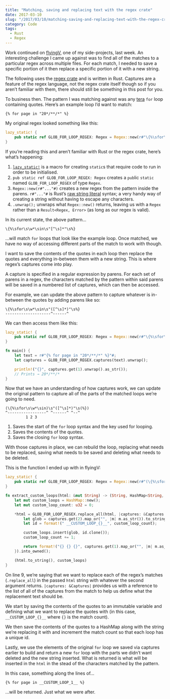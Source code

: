 ```yaml
---
title: "Matching, saving and replacing text with the regex crate"
date: 2017-03-10
slug: "/2017/03/10/matching-saving-and-replacing-text-with-the-regex-crate"
category: Code
tags:
  - Rust
  - Regex
---
```


Work continued on [flyingV](https://github.com/elliotekj/flyingV), one of my side-projects, last week. An interesting challenge I came up against was to find all of the matches to a particular regex across multiple files. For each match, I needed to save a specific portion of it then replace a specific portion of it with a new string.

The following uses the [regex crate](https://crates.io/crates/regex) and is written in Rust. Captures are a feature of the regex language, not the regex crate itself though so if you aren’t familiar with them, there should still be something in this post for you.

To business then. The pattern I was matching against was any [tera](https://github.com/Keats/tera) `for` loop containing quotes. Here’s an example loop I’d want to match:

```
{% for page in "20*/**/*" %}
```

My original regex looked something like this:

```rust
lazy_static! {
    pub static ref GLOB_FOR_LOOP_REGEX: Regex = Regex::new(r#"\{%\sfor\s\w*\sin\s"[^\s]*"\s%}"#).unwrap();
}
```

If you’re reading this and aren’t familiar with Rust or the regex crate, here’s what’s happening:

1. [`lazy_static!`](https://crates.io/crates/lazy_static) is a macro for creating `static`s that require code to run in order to be initialised.
2. `pub static ref GLOB_FOR_LOOP_REGEX: Regex` creates a `pub`lic `static` named `GLOB_FOR_LOOP_REGEX` of type `Regex`.
3. `Regex::new(r#"..."#)` creates a new regex from the pattern inside the parens. `r#"..."#` is Rust’s [raw string literal](https://doc.rust-lang.org/reference.html#raw-string-literals) syntax; a very handy way of creating a string without having to escape any characters.
4. `.unwrap();` unwraps what `Regex::new()` returns, leaving us with a `Regex` rather than a `Result<Regex, Error>` (as long as our regex is valid).

In its current state, the above pattern…

```
\{%\sfor\s\w*\sin\s"[^\s]*"\s%}
```

…will match `for` loops that look like the example loop. Once matched, we have no way of accessing different parts of the match to work with though.

I want to save the contents of the quotes in each loop then replace the quotes and everything in-between them with a new string. This is where regex’s captures come into play.

A capture is specified in a regular expression by parens. For each set of parens in a regex, the characters matched by the pattern within said parens will be saved in a numbered list of captures, which can then be accessed.

For example, we can update the above pattern to capture whatever is in-between the quotes by adding parens like so:

```
\{%\sfor\s\w*\sin\s"([^\s]*)"\s%}
--------------------^------^
```

We can then access them like this:

```rust
lazy_static! {
    pub static ref GLOB_FOR_LOOP_REGEX: Regex = Regex::new(r#"\{%\sfor\s\w*\sin\s"([^\s]*)"\s%}"#).unwrap();
}

fn main() {
    let text = r#"{% for page in "20*/**/*" %}"#;
    let captures = GLOB_FOR_LOOP_REGEX.captures(text).unwrap();

    println!("{}", captures.get(1).unwrap().as_str());
    // Prints → 20*/**/*
}
```

Now that we have an understanding of how captures work, we can update the original pattern to capture all of the parts of the matched loops we’re going to need.

```
(\{%\sfor\s\w*\sin)\s"([^\s]*)"\s(%})
^-----------------^ ^------^ ^--^
         1 2 3
```

1. Saves the start of the `for` loop syntax and the key used for looping.
2. Saves the contents of the quotes.
3. Saves the closing `for` loop syntax.

With those captures in place, we can rebuild the loop, replacing what needs to be replaced, saving what needs to be saved and deleting what needs to be deleted.

This is the function I ended up with in flyingV:

```rust
lazy_static! {
    pub static ref GLOB_FOR_LOOP_REGEX: Regex = Regex::new(r#"(\{%\sfor\s\w*\sin)\s"([^\s]*)"\s(%})"#).unwrap();
}

fn extract_custom_loops(html: &mut String) -> (String, HashMap<String, String>) {
    let mut custom_loops = HashMap::new();
    let mut custom_loop_count: u32 = 0;

    *html = GLOB_FOR_LOOP_REGEX.replace_all(html, |captures: &Captures| {
        let glob = captures.get(2).map_or("", |m| m.as_str()).to_string();
        let id = format!(" __CUSTOM_LOOP_{}__", custom_loop_count);

        custom_loops.insert(glob, id.clone());
        custom_loop_count += 1;

        return format!("{} {} {}", captures.get(1).map_or("", |m| m.as_str()), id, captures.get(3).map_or("", |m| m.as_str()));
    }).into_owned();

    (html.to_string(), custom_loops)
}
```

On line 9, we’re saying that we want to replace each of the regex’s matches (`.replace_all`) in the passed `html` string with whatever the second argument returns. `|captures: &Captures|` provides us with a reference to the list of all of the captures from the match to help us define what the replacement text should be.

We start by saving the contents of the quotes to an immutable variable and defining what we want to replace the quotes with (in this case, ` __CUSTOM_LOOP_{}__ ` where `{}` is the match count).

We then save the contents of the quotes to a HashMap along with the string we’re replacing it with and increment the match count so that each loop has a unique id.

Lastly, we use the elements of the original `for` loop we saved via captures earlier to build and return a new `for` loop with the parts we didn’t want deleted and the new string inserted. What is returned is what will be inserted in the `html` in the stead of the characters matched by the pattern.

In this case, something along the lines of…

```
{% for page in __CUSTOM_LOOP_1__ %}
```

…will be returned. Just what we were after.

